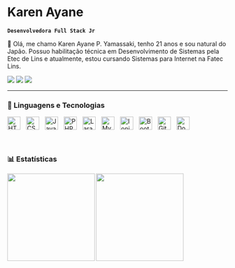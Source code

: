 #  Karen Ayane 

**` Desenvolvedora Full Stack Jr `**

👋 Olá, me chamo Karen Ayane P. Yamassaki, tenho 21 anos e sou natural do Japão. Possuo habilitação técnica em Desenvolvimento de Sistemas pela Etec de Lins e atualmente, estou cursando Sistemas para Internet na Fatec Lins.

<div align=left> 
  <a href="https://www.instagram.com/yamassaki_ayane/" target="_blank"><img src="https://img.shields.io/badge/-Instagram-%23E4405F?style=for-the-badge&logo=instagram&logoColor=white" target="_blank"></a>
  <a href = "mailto:ayanek4703@gmail.com"><img src="https://img.shields.io/badge/-Gmail-%23333?style=for-the-badge&logo=gmail&logoColor=white" target="_blank"></a>
  <a href="https://www.linkedin.com/in/karen-ayane-pascoal-yamassaki-3101a8196/" target="_blank"><img src="https://img.shields.io/badge/-LinkedIn-%230077B5?style=for-the-badge&logo=linkedin&logoColor=white" target="_blank"></a> 
  
</div>

---

### 🤖 Linguagens e Tecnologias

<img align="left" 
    alt="HTML"
    title="HTML" 
    width="30px" 
    style="padding-right: 10px;"
    src="https://cdn.jsdelivr.net/gh/devicons/devicon@latest/icons/html5/html5-original.svg" />
          
<img align="left" 
    alt="CSS"
    title="CSS" 
    width="30px" 
    style="padding-right: 10px;"
    src="https://cdn.jsdelivr.net/gh/devicons/devicon@latest/icons/css3/css3-original.svg" />
          
<img align="left" 
    alt="Javascript"
    title="Javascript" 
    width="30px" 
    style="padding-right: 10px;"
    src="https://cdn.jsdelivr.net/gh/devicons/devicon@latest/icons/javascript/javascript-original.svg"/>
          
<img align="left" 
    alt="PHP"
    title="PHP" 
    width="30px" 
    style="padding-right: 10px;"
    src="https://cdn.jsdelivr.net/gh/devicons/devicon@latest/icons/php/php-original.svg"/>
          
<img align="left" 
    alt="Laravel"
    title="Laravel" 
    width="30px" 
    style="padding-right: 10px;"
    src="https://cdn.jsdelivr.net/gh/devicons/devicon@latest/icons/laravel/laravel-original.svg"/>
          
<img align="left" 
    alt="Mysql"
    title="Mysql" 
    width="30px" 
    style="padding-right: 10px;"
    src="https://cdn.jsdelivr.net/gh/devicons/devicon@latest/icons/mysql/mysql-original-wordmark.svg"/>
          
<img align="left" 
    alt="Ionic"
    title="Ionic" 
    width="30px" 
    style="padding-right: 10px;"
    src="https://cdn.jsdelivr.net/gh/devicons/devicon@latest/icons/ionic/ionic-original.svg"/>
          
<img align="left" 
    alt="Bootstrap"
    title="Bootstrap" 
    width="30px" 
    style="padding-right: 10px;"
    src="https://cdn.jsdelivr.net/gh/devicons/devicon@latest/icons/bootstrap/bootstrap-original.svg"/>
          
<img align="left" 
    alt="Git"
    title="Git" 
    width="30px" 
    style="padding-right: 10px;"
    src="https://cdn.jsdelivr.net/gh/devicons/devicon@latest/icons/git/git-original.svg"/>
          
<img align="left" 
    alt="Docker"
    title="Docker" 
    width="30px" 
    style="padding-right: 10px;"
    src="https://cdn.jsdelivr.net/gh/devicons/devicon@latest/icons/docker/docker-original.svg"/>

<br><br>
---

### 📊 Estatísticas

<img align="left" height="200" src="https://github-readme-stats.vercel.app/api?username=AyaneYamassaki&show_icons=true&theme=tokyonight&include_all_commits=true&locale=pt-br"/>

<img align="left" height="200" src="https://github-readme-stats.vercel.app/api/top-langs/?username=AyaneYamassaki&theme=tokyonight&layout=compact&custom_title=Tecnologias"/>
